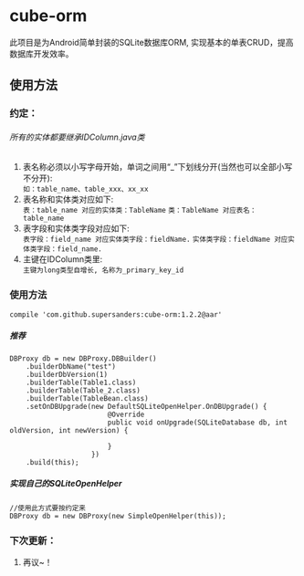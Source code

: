 # cube-orm
此项目是为Android简单封装的SQLite数据库ORM, 实现基本的单表CRUD，提高数据库开发效率。
## 使用方法
### 约定：
###### 所有的实体都要继承IDColumn.java类
1. 表名称必须以小写字母开始，单词之间用“_”下划线分开(当然也可以全部小写不分开):<br>
	`如：table_name、table_xxx、xx_xx`
2. 表名称和实体类对应如下:<br>
	`表：table_name 对应的实体类：TableName`
	`类：TableName 对应表名：table_name`
3. 表字段和实体类字段对应如下:<br>
	`表字段：field_name 对应实体类字段：fieldName.`
	`实体类字段：fieldName 对应实体类字段：field_name.`
4. 主键在IDColumn类里:<br>
	`主键为long类型自增长, 名称为_primary_key_id`
	
### 使用方法
    compile 'com.github.supersanders:cube-orm:1.2.2@aar'
##### 推荐
	DBProxy db = new DBProxy.DBBuilder()
        .builderDbName("test")
        .builderDbVersion(1)
        .builderTable(Table1.class)
        .builderTable(Table_2.class)
        .builderTable(TableBean.class)
        .setOnDBUpgrade(new DefaultSQLiteOpenHelper.OnDBUpgrade() {
                            @Override
                            public void onUpgrade(SQLiteDatabase db, int oldVersion, int newVersion) {

                            }
                        })
        .build(this);
##### 实现自己的SQLiteOpenHelper
    //使用此方式要按约定来
    DBProxy db = new DBProxy(new SimpleOpenHelper(this));
### 下次更新：
1. 再议~！
